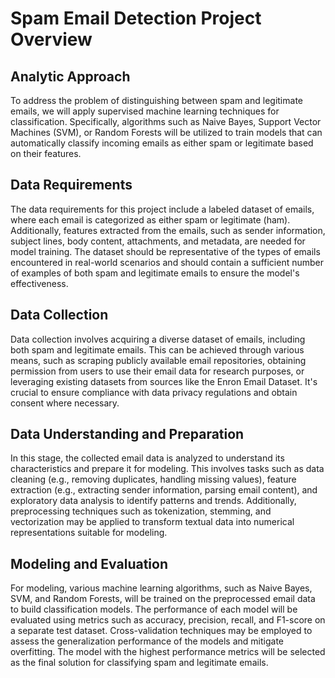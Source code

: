 # Spam Email Detection Project Overview

## Analytic Approach
To address the problem of distinguishing between spam and legitimate emails, we will apply supervised machine learning techniques for classification. Specifically, algorithms such as Naive Bayes, Support Vector Machines (SVM), or Random Forests will be utilized to train models that can automatically classify incoming emails as either spam or legitimate based on their features.

## Data Requirements
The data requirements for this project include a labeled dataset of emails, where each email is categorized as either spam or legitimate (ham). Additionally, features extracted from the emails, such as sender information, subject lines, body content, attachments, and metadata, are needed for model training. The dataset should be representative of the types of emails encountered in real-world scenarios and should contain a sufficient number of examples of both spam and legitimate emails to ensure the model's effectiveness.

## Data Collection
Data collection involves acquiring a diverse dataset of emails, including both spam and legitimate emails. This can be achieved through various means, such as scraping publicly available email repositories, obtaining permission from users to use their email data for research purposes, or leveraging existing datasets from sources like the Enron Email Dataset. It's crucial to ensure compliance with data privacy regulations and obtain consent where necessary.

## Data Understanding and Preparation
In this stage, the collected email data is analyzed to understand its characteristics and prepare it for modeling. This involves tasks such as data cleaning (e.g., removing duplicates, handling missing values), feature extraction (e.g., extracting sender information, parsing email content), and exploratory data analysis to identify patterns and trends. Additionally, preprocessing techniques such as tokenization, stemming, and vectorization may be applied to transform textual data into numerical representations suitable for modeling.

## Modeling and Evaluation
For modeling, various machine learning algorithms, such as Naive Bayes, SVM, and Random Forests, will be trained on the preprocessed email data to build classification models. The performance of each model will be evaluated using metrics such as accuracy, precision, recall, and F1-score on a separate test dataset. Cross-validation techniques may be employed to assess the generalization performance of the models and mitigate overfitting. The model with the highest performance metrics will be selected as the final solution for classifying spam and legitimate emails. 
